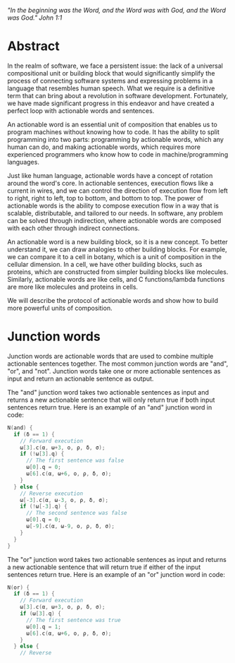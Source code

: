 *"In the beginning was the Word, and the Word was with God, and the Word was God." John 1:1*

# Abstract
In the realm of software, we face a persistent issue: the lack of a universal compositional unit or building block that would significantly simplify the process of connecting software systems and expressing problems in a language that resembles human speech. What we require is a definitive term that can bring about a revolution in software development. Fortunately, we have made significant progress in this endeavor and have created a perfect loop with actionable words and sentences.

An actionable word is an essential unit of composition that enables us to program machines without knowing how to code. It has the ability to split programming into two parts: programming by actionable words, which any human can do, and making actionable words, which requires more experienced programmers who know how to code in machine/programming languages.

Just like human language, actionable words have a concept of rotation around the word's core. In actionable sentences, execution flows like a current in wires, and we can control the direction of execution flow from left to right, right to left, top to bottom, and bottom to top. The power of actionable words is the ability to compose execution flow in a way that is scalable, distributable, and tailored to our needs. In software, any problem can be solved through indirection, where actionable words are composed with each other through indirect connections.

An actionable word is a new building block, so it is a new concept. To better understand it, we can draw analogies to other building blocks. For example, we can compare it to a cell in botany, which is a unit of composition in the cellular dimension. In a cell, we have other building blocks, such as proteins, which are constructed from simpler building blocks like molecules. Similarly, actionable words are like cells, and C functions/lambda functions are more like molecules and proteins in cells.

We will describe the protocol of actionable words and show how to build more powerful units of composition.

# Junction words
Junction words are actionable words that are used to combine multiple actionable sentences together. The most common junction words are "and", "or", and "not". Junction words take one or more actionable sentences as input and return an actionable sentence as output.

The "and" junction word takes two actionable sentences as input and returns a new actionable sentence that will only return true if both input sentences return true. Here is an example of an "and" junction word in code:
``` c
N(and) {
  if (δ == 1) {
    // Forward execution
    ω[3].c(α, ω+3, ο, ρ, δ, σ);
    if (!ω[3].q) {
      // The first sentence was false
      ω[0].q = 0;
      ω[6].c(α, ω+6, ο, ρ, δ, σ);
    }
  } else {
    // Reverse execution
    ω[-3].c(α, ω-3, ο, ρ, δ, σ);
    if (!ω[-3].q) {
      // The second sentence was false
      ω[0].q = 0;
      ω[-9].c(α, ω-9, ο, ρ, δ, σ);
    }
  }
}
```

The "or" junction word takes two actionable sentences as input and returns a new actionable sentence that will return true if either of the input sentences return true. Here is an example of an "or" junction word in code:

``` c
N(or) {
  if (δ == 1) {
    // Forward execution
    ω[3].c(α, ω+3, ο, ρ, δ, σ);
    if (ω[3].q) {
      // The first sentence was true
      ω[0].q = 1;
      ω[6].c(α, ω+6, ο, ρ, δ, σ);
    }
  } else {
    // Reverse
```
